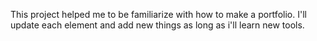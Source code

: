 This project helped me to be familiarize  with how to make a portfolio.
I'll update each element and add new things as long as i'll learn new tools.
